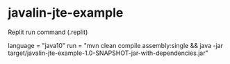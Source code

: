 # javalin-jte-example

Replit run command (.replit)

language = "java10"
run = "mvn clean compile assembly:single && java -jar target/javalin-jte-example-1.0-SNAPSHOT-jar-with-dependencies.jar"

